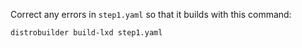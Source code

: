 
Correct any errors in `step1.yaml` so that it builds with this command:
```
distrobuilder build-lxd step1.yaml
```
